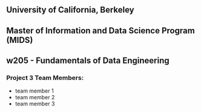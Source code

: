 ## University of California, Berkeley
## Master of Information and Data Science Program (MIDS)
## w205 - Fundamentals of Data Engineering

### Project 3 Team Members:
* team member 1
* team member 2
* team member 3
